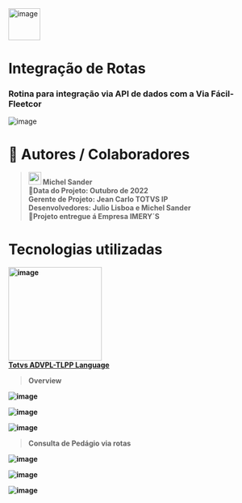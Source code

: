 <img width="63" alt="image" src="https://github.com/michelsander/ListaMunicipiosSmartView/assets/104599995/bc8494cd-ce9d-43cf-b302-8d916fc13900">

# Integração de Rotas
   ### Rotina para integração via API de dados com a Via Fácil-Fleetcor

![image](https://github.com/michelsander/Fleetcor/assets/104599995/e0d71c17-90e5-4194-a499-fe64bc131d57)

# 🥷 Autores / Colaboradores

   > <img width="25" alt="image" src="https://github.com/michelsander/ListaMunicipiosSmartView/assets/104599995/580142a7-666c-4ea7-b56f-f8dcd68f161c"><strong> Michel Sander<strong/><br>
   > 📆Data do Projeto: Outubro de 2022<BR>
   > Gerente de Projeto: Jean Carlo TOTVS IP<br>
   > Desenvolvedores: Julio Lisboa e Michel Sander<br>
   > 🏦Projeto entregue á Empresa IMERY´S
   
   
# Tecnologias utilizadas
<img width="185" alt="image" src="https://github.com/michelsander/ListaMunicipiosSmartView/assets/104599995/b7295cdc-2d45-40ee-bb43-ea05e2d9d705"><br>
[Totvs ADVPL-TLPP Language](https://www.totvs.com/blog/developers/advpl/)<br>

> Overview

![image](https://github.com/michelsander/Fleetcor/assets/104599995/32821f6e-404e-4444-a7be-f2eca07dcc4e)

![image](https://github.com/michelsander/Fleetcor/assets/104599995/03df6333-5d01-4f56-a76f-09c34b917ed3)

![image](https://github.com/michelsander/Fleetcor/assets/104599995/ff14fdd5-f631-4e00-be49-e500f73bb066)

> Consulta de Pedágio via rotas

![image](https://github.com/michelsander/Fleetcor/assets/104599995/85190986-e60c-4314-bcd8-a61f2c30f2c7)

![image](https://github.com/michelsander/Fleetcor/assets/104599995/46a1b2a6-228a-4007-a768-c0a43cf7fb58)

![image](https://github.com/michelsander/Fleetcor/assets/104599995/c22a5f2a-b739-4ffb-9328-dcb7bfef21c5)
